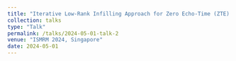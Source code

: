 ```yaml
---
title: "Iterative Low-Rank Infilling Approach for Zero Echo-Time (ZTE) Imaging"
collection: talks
type: "Talk"
permalink: /talks/2024-05-01-talk-2
venue: "ISMRM 2024, Singapore"
date: 2024-05-01
---
```

